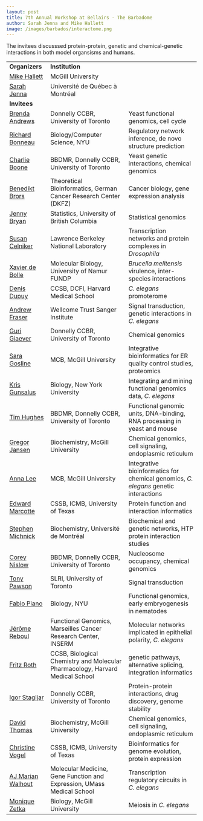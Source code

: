 ```yaml
---
layout: post
title: 7th Annual Workshop at Bellairs - The Barbadome
author: Sarah Jenna and Mike Hallett
image: /images/barbados/interactome.png
---
```


The invitees discusssed protein-protein, genetic and chemical-genetic interactions in both model organsisms and humans.

<table class="t1" width="624" cellspacing="0" cellpadding="0">
<tbody>
<tr>
<td class="td1" valign="middle"><span class="p1"><strong>Organizers</strong></span></td>
<td class="td2" valign="middle"><span class="p1"><strong>Institution</strong></span></td>
</tr>
<tr><td><a href="http://www.bci.mcgill.ca/~hallett/">Mike Hallett</a></td><td>McGill University</td></tr>
<tr><td><a href="http://www.sciences.uqam.ca/scexp/12fev07/vol6_no6_art_rech1.html">Sarah Jenna</a></td><td>Universit&eacute; de Qu&eacute;bec &agrave; Montr&eacute;al</td></tr>
<tr>
<td class="td1" valign="middle"> <span class="p1"><strong>Invitees</strong></span></td>
<td class="td2" valign="middle"></td>
<td class="td3" valign="middle"></td>
</tr>
<tr><td><a href="http://www.utoronto.ca/andrewslab/">Brenda Andrews</a></td><td>Donnelly CCBR, University of Toronto</td><td>Yeast functional genomics, cell cycle</td></tr>
<tr><td><a href="http://homepages.nyu.edu/%7erb133/">Richard Bonneau</a></td><td>Biology/Computer Science, NYU</td><td>Regulatory network inference, de novo structure prediction</td></tr>
<tr><td><a href="http://www.utoronto.ca/boonelab/">Charlie Boone</a></td><td>BBDMR, Donnelly CCBR, University of Toronto</td><td>Yeast genetic interactions, chemical genomics</td></tr>
<tr><td><a href="http://http://www.dkfz-heidelberg.de/ibios_old/people/brors/">Benedikt Brors</a></td><td>Theoretical Bioinformatics, German Cancer Research Center (DKFZ)</td><td>Cancer biology, gene expression analysis</td></tr>
<tr><td><a href="http://www.stat.ubc.ca/~jenny/">Jenny Bryan</a></td><td>Statistics, University of British Columbia</td><td>Statistical genomics</td></tr>
<tr><td><a href="http://www.lbl.gov/lifesciences/labs/celniker_lab.html">Susan Celniker</a></td><td>Lawrence Berkeley National Laboratory</td><td>Transcription networks and protein complexes in <i>Drosophila</i></td></tr>
<tr><td><a href="http://www.fundp.ac.be/universite/personnes/page_view/01003147/cv.html">Xavier de Bolle</a></td><td>Molecular Biology, University of Namur FUNDP</td><td><i>Brucella melitensis</i> virulence, inter-species interactions</td></tr>
<tr><td><a href="http://vidal.dfci.harvard.edu/members_denis.htm">Denis Dupuy</a></td><td>CCSB, DCFI, Harvard Medical School</td><td><i>C. elegans</i> promoterome</td></tr>
<tr><td><a href="http://www.sanger.ac.uk/Teams/Team37/">Andrew Fraser</a></td><td>Wellcome Trust Sanger Institute</td><td>Signal transduction, genetic interactions in <i>C. elegans</i></td></tr>
<tr><td><a href="http://chemogenomics.med.utoronto.ca/">Guri Giaever</a></td><td>Donnelly CCBR, University of Toronto</td><td>Chemical genomics</td></tr>
<tr><td><a href="http://www.mcb.mcgill.ca/~sara/">Sara Gosline</a></td><td>MCB, McGill University</td><td>Integrative bioinformatics for ER quality control studies, proteomics</td></tr>
<tr><td><a href="http://www.nyu.edu/fas/biology/faculty/gunsalus/">Kris Gunsalus</a></td><td>Biology, New York University</td><td>Integrating and mining functional genomics data, <i>C. elegans</i></td></tr>
<tr><td><a href="http://hugheslab.med.utoronto.ca/">Tim Hughes</a></td><td>BBDMR, Donnelly CCBR, University of Toronto</td><td>Functional genomic units, DNA-binding, RNA processing in yeast and mouse</td></tr>
<tr><td><a href="">Gregor Jansen</a></td><td>Biochemistry, McGill University</td><td>Chemical genomics, cell signaling, endoplasmic reticulum</td></tr>
<tr><td><a href="http://www.mcb.mcgill.ca/twiki/bin/view/Main/AnnaLee">Anna Lee</a></td><td>MCB, McGill University</td><td>Integrative bioinformatics for chemical genomics, <i>C. elegans</i> genetic interactions</td></tr>
<tr><td><a href="http://polaris.icmb.utexas.edu/home.html">Edward Marcotte</a></td><td>CSSB, ICMB, University of Texas</td><td>Protein function and interaction informatics</td></tr>
<tr><td><a href="http://http://michnick.bcm.umontreal.ca/">Stephen Michnick</a></td><td>Biochemistry, Universit&eacute; de Montr&eacute;al</td><td>Biochemical and genetic networks, HTP protein interaction studies</td></tr>
<tr><td><a href="http://www.utoronto.ca/medicalgenetics/PIs/nislow.htm">Corey Nislow</a></td><td>BBDMR, Donnelly CCBR, University of Toronto</td><td>Nucleosome occupancy, chemical genomics</td></tr>
<tr><td><a href="http://pawsonlab.mshri.on.ca/">Tony Pawson</a></td><td>SLRI, University of Toronto</td><td>Signal transduction</td></tr>
<tr><td><a href="http://www.nyu.edu/fas/dept/biology/faculty/piano/">Fabio Piano</a></td><td>Biology, NYU</td><td>Functional genomics, early embryogenesis in nematodes</td></tr>
<tr><td><a href="http://umr599-en.marseille.inserm.fr/-Functional-Genomics-AVENIR-Group-.html">J&eacute;r&ocirc;me Reboul</a></td><td>Functional Genomics, Marseilles Cancer Research Center, INSERM</td><td>Molecular networks implicated in epithelial polarity, <i>C. elegans</i></td></tr>
<tr><td><a href="http://llama.med.harvard.edu/">Fritz Roth</a></td><td>CCSB, Biological Chemistry and Molecular Pharmacology, Harvard Medical School</td><td>genetic pathways, alternative splicing, integration informatics</td></tr>
<tr><td><a href="http://www.biochemistry.utoronto.ca/stagljar/">Igor Stagljar</a></td><td>Donnelly CCBR, University of Toronto</td><td>Protein-protein interactions, drug discovery, genome stability</td></tr>
<tr><td><a href="http://www.mcgill.ca/biochemistry/department/faculty/thomas/">David Thomas</a></td><td>Biochemistry, McGill University</td><td>Chemical genomics, cell signaling, endoplasmic reticulum</td></tr>
<tr><td><a href="http://polaris.icmb.utexas.edu/people/cvogel/">Christine Vogel</a></td><td>CSSB, ICMB, University of Texas</td><td>Bioinformatics for genome evolution, protein expression</td></tr>
<tr><td><a href="http://www.umassmed.edu/igp/faculty/walhout.cfm">AJ Marian Walhout</a></td><td>Molecular Medicine, Gene Function and Expression, UMass Medical School</td><td>Transcription regulatory circuits in <i>C. elegans</i></td></tr>
<tr><td><a href="http://biology.mcgill.ca/faculty/zetka/index.html">Monique Zetka</a></td><td>Biology, McGill University</td><td>Meiosis in <i>C. elegans</i></td></tr>
</table>
